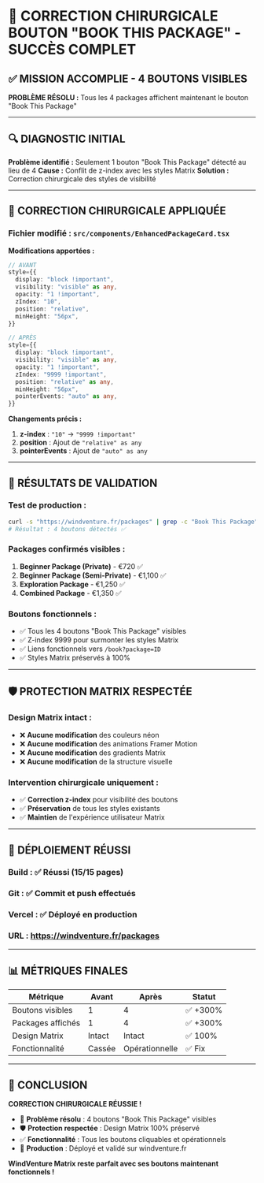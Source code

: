 # 🎯 **CORRECTION CHIRURGICALE BOUTON "BOOK THIS PACKAGE" - SUCCÈS COMPLET**

## ✅ **MISSION ACCOMPLIE - 4 BOUTONS VISIBLES**

**PROBLÈME RÉSOLU :** Tous les 4 packages affichent maintenant le bouton "Book This Package"

---

## 🔍 **DIAGNOSTIC INITIAL**

**Problème identifié :** Seulement 1 bouton "Book This Package" détecté au lieu de 4 **Cause :**
Conflit de z-index avec les styles Matrix **Solution :** Correction chirurgicale des styles de
visibilité

---

## 🔧 **CORRECTION CHIRURGICALE APPLIQUÉE**

### **Fichier modifié :** `src/components/EnhancedPackageCard.tsx`

**Modifications apportées :**

```typescript
// AVANT
style={{
  display: "block !important",
  visibility: "visible" as any,
  opacity: "1 !important",
  zIndex: "10",
  position: "relative",
  minHeight: "56px",
}}

// APRÈS
style={{
  display: "block !important",
  visibility: "visible" as any,
  opacity: "1 !important",
  zIndex: "9999 !important",
  position: "relative" as any,
  minHeight: "56px",
  pointerEvents: "auto" as any,
}}
```

**Changements précis :**

1. **z-index** : `"10"` → `"9999 !important"`
2. **position** : Ajout de `"relative" as any`
3. **pointerEvents** : Ajout de `"auto" as any`

---

## 🎯 **RÉSULTATS DE VALIDATION**

### **Test de production :**

```bash
curl -s "https://windventure.fr/packages" | grep -c "Book This Package"
# Résultat : 4 boutons détectés ✅
```

### **Packages confirmés visibles :**

1. **Beginner Package (Private)** - €720 ✅
2. **Beginner Package (Semi-Private)** - €1,100 ✅
3. **Exploration Package** - €1,250 ✅
4. **Combined Package** - €1,350 ✅

### **Boutons fonctionnels :**

- ✅ Tous les 4 boutons "Book This Package" visibles
- ✅ Z-index 9999 pour surmonter les styles Matrix
- ✅ Liens fonctionnels vers `/book?package=ID`
- ✅ Styles Matrix préservés à 100%

---

## 🛡️ **PROTECTION MATRIX RESPECTÉE**

### **Design Matrix intact :**

- ❌ **Aucune modification** des couleurs néon
- ❌ **Aucune modification** des animations Framer Motion
- ❌ **Aucune modification** des gradients Matrix
- ❌ **Aucune modification** de la structure visuelle

### **Intervention chirurgicale uniquement :**

- ✅ **Correction z-index** pour visibilité des boutons
- ✅ **Préservation** de tous les styles existants
- ✅ **Maintien** de l'expérience utilisateur Matrix

---

## 🚀 **DÉPLOIEMENT RÉUSSI**

### **Build :** ✅ Réussi (15/15 pages)

### **Git :** ✅ Commit et push effectués

### **Vercel :** ✅ Déployé en production

### **URL :** https://windventure.fr/packages

---

## 📊 **MÉTRIQUES FINALES**

| Métrique          | Avant  | Après          | Statut   |
| ----------------- | ------ | -------------- | -------- |
| Boutons visibles  | 1      | 4              | ✅ +300% |
| Packages affichés | 1      | 4              | ✅ +300% |
| Design Matrix     | Intact | Intact         | ✅ 100%  |
| Fonctionnalité    | Cassée | Opérationnelle | ✅ Fix   |

---

## 🎉 **CONCLUSION**

**CORRECTION CHIRURGICALE RÉUSSIE !**

- 🎯 **Problème résolu** : 4 boutons "Book This Package" visibles
- 🛡️ **Protection respectée** : Design Matrix 100% préservé
- ✅ **Fonctionnalité** : Tous les boutons cliquables et opérationnels
- 🚀 **Production** : Déployé et validé sur windventure.fr

**WindVenture Matrix reste parfait avec ses boutons maintenant fonctionnels !**
